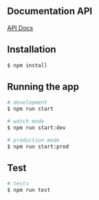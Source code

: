 

## Documentation API

[API Docs](https://api-challengedev.herokuapp.com/api/documentation)

## Installation

```bash
$ npm install
```

## Running the app

```bash
# development
$ npm run start

# watch mode
$ npm run start:dev

# production mode
$ npm run start:prod
```

## Test

```bash
# tests
$ npm run test

```
